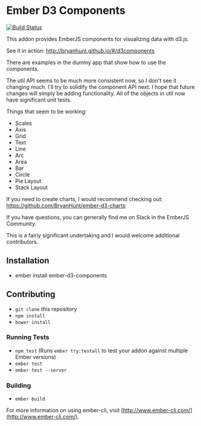 # Ember D3 Components
[![Build Status](https://travis-ci.org/BryanHunt/ember-d3-components.svg?branch=master)](https://travis-ci.org/BryanHunt/ember-d3-components)

This addon provides EmberJS components for visualizing data with d3.js.

See it in action: http://bryanhunt.github.io/#/d3components

There are examples in the dummy app that show how to use the components.

The util API seems to be much more consistent now, so I don't see it changing much.  I'll try to solidify the component API next.  I hope that future changes will simply be adding functionality.  All of the objects in util now have significant unit tests.

Things that seem to be working:
* Scales
* Axis
* Grid
* Text
* Line
* Arc
* Area
* Bar
* Circle
* Pie Layout
* Stack Layout

If you need to create charts, I would recommend checking out: https://github.com/BryanHunt/ember-d3-charts

If you have questions, you can generally find me on Slack in the EmberJS Community.

This is a fairly significant undertaking and I would welcome additional contributors.

## Installation

* ember install ember-d3-components

## Contributing

* `git clone` this repository
* `npm install`
* `bower install`

### Running Tests

* `npm test` (Runs `ember try:testall` to test your addon against multiple Ember versions)
* `ember test`
* `ember test --server`

### Building

* `ember build`

For more information on using ember-cli, visit [http://www.ember-cli.com/](http://www.ember-cli.com/).
